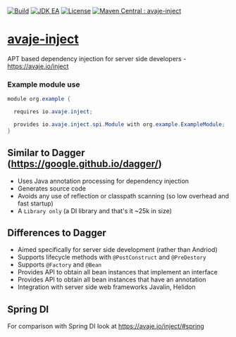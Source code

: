 [![Build](https://github.com/avaje/avaje-inject/actions/workflows/build.yml/badge.svg)](https://github.com/avaje/avaje-inject/actions/workflows/build.yml)
[![JDK EA](https://github.com/avaje/avaje-inject/actions/workflows/jdk-ea.yml/badge.svg)](https://github.com/avaje/avaje-inject/actions/workflows/jdk-ea.yml)
[![License](https://img.shields.io/badge/License-Apache%202.0-blue.svg)](https://github.com/avaje/avaje-inject/blob/master/LICENSE)
[![Maven Central : avaje-inject](https://maven-badges.herokuapp.com/maven-central/io.ebean/ebean/badge.svg)](https://maven-badges.herokuapp.com/maven-central/io.avaje/avaje-inject)

# [avaje-inject](https://avaje.io/inject)
APT based dependency injection for server side developers - https://avaje.io/inject

### Example module use

```java
module org.example {

  requires io.avaje.inject;

  provides io.avaje.inject.spi.Module with org.example.ExampleModule;
}
```

## Similar to Dagger (https://google.github.io/dagger/)

- Uses Java annotation processing for dependency injection
- Generates source code
- Avoids any use of reflection or classpath scanning (so low overhead and fast startup)
- A `Library only` (a DI library and that's it ~25k in size)


## Differences to Dagger

- Aimed specifically for server side development (rather than Andriod)
- Supports lifecycle methods with `@PostConstruct` and `@PreDestory`
- Supports `@Factory` and `@Bean`
- Provides API to obtain all bean instances that implement an interface
- Provides API to obtain all bean instances that have an annotation
- Integration with server side web frameworks Javalin, Helidon

## Spring DI

For comparison with Spring DI look at https://avaje.io/inject/#spring
